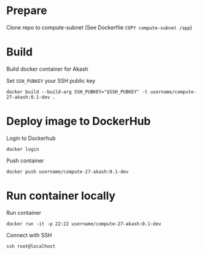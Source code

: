 # Prepare

Clone repo to compute-subnet (See Dockerfile `COPY compute-subnet /app`)

# Build

Build docker container for Akash

Set `SSH_PUBKEY` your SSH public key
```
docker build --build-arg SSH_PUBKEY="$SSH_PUBKEY" -t username/compute-27-akash:0.1-dev .
```

# Deploy image to DockerHub

Login to Dockerhub
```
docker login
```

Push container
```
docker push username/compute-27-akash:0.1-dev
```

# Run container locally

Run container
```
docker run -it -p 22:22 username/compute-27-akash:0.1-dev
```

Connect with SSH
```
ssh root@localhost
```
